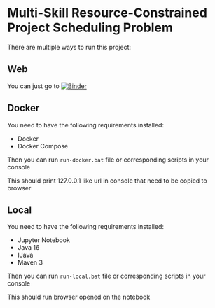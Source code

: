 # Multi-Skill Resource-Constrained Project Scheduling Problem
There are multiple ways to run this project:

## Web
You can just go to [![Binder](https://mybinder.org/badge_logo.svg)](https://mybinder.org/v2/gh/ignac8/msrcpsp/master?filepath=docs%2Fds.ipynb) 

## Docker
You need to have the following requirements installed:
* Docker
* Docker Compose

Then you can run `run-docker.bat` file or corresponding scripts in your console

This should print 127.0.0.1 like url in console that need to be copied to browser

## Local
You need to have the following requirements installed:
* Jupyter Notebook
* Java 16
* IJava
* Maven 3

Then you can run `run-local.bat` file or corresponding scripts in your console

This should run browser opened on the notebook


